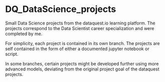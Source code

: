 # DQ_DataScience_projects

Small Data Science projects from the dataquest.io learning platform.
The projects correspond to the Data Scientist career specialization 
and were completed by me.

For simplicity, each project is contained in its own branch.
The projects are self contained in the form of either a documented 
jupyter notebook or script.

In some branches, certain projects might be developed further using 
more advanced models, deviating from the original project goal of 
the dataquest projects.
